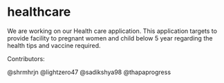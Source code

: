 # healthcare

We are working on our Health care application.
This application targets to provide facility to pregnant women and child below 5 year regarding the health tips and vaccine required.

Contributors:

@shrmhrjn
@lightzero47
@sadikshya98
@thapaprogress


